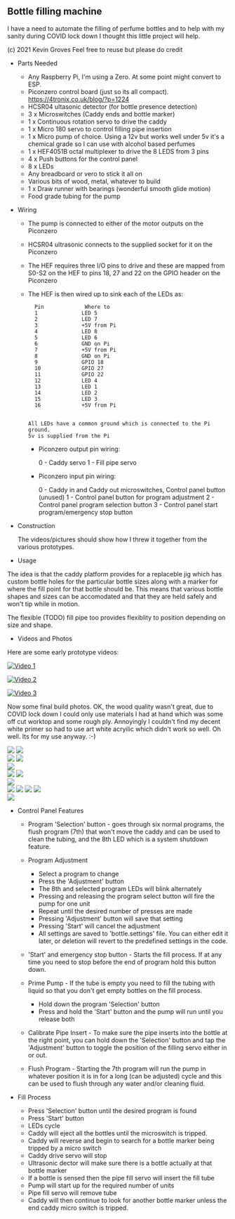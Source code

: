 Bottle filling machine
----------------------

I have a need to automate the filling of perfume bottles and to help with 
my sanity during COVID lock down I thought this little project will help.


(c) 2021 Kevin Groves
Feel free to reuse but please do credit

* Parts Needed

    * Any Raspberry Pi, I'm using a Zero. At some point might convert to ESP.
    * Piconzero control board (just so its all compact). https://4tronix.co.uk/blog/?p=1224
    * HCSR04 ultasonic detector (for bottle presence detection) 
    * 3 x Microswitches (Caddy ends and bottle marker)
    * 1 x Continuous rotation servo to drive the caddy
    * 1 x Micro 180 servo to control filling pipe insertion 
    * 1 x Micro pump of choice. Using a 12v but works well under 5v
      it's a chemical grade so I can use with alcohol based perfumes
    * 1 x HEF4051B octal multiplexer to drive the 8 LEDS from 3 pins
    * 4 x Push buttons for the control panel
    * 8 x LEDs 
    * Any breadboard or vero to stick it all on
    * Various bits of wood, metal, whatever to build
    * 1 x Draw runner with bearings (wonderful smooth glide motion)
    * Food grade tubing for the pump

* Wiring

  * The pump is connected to either of the motor outputs on the Piconzero
  * HCSR04 ultrasonic connects to the supplied socket for it on the Piconzero
  * The HEF requires three I/O pins to drive and these are mapped from S0-S2
    on the HEF to pins 18, 27 and 22 on the GPIO header on the Piconzero
  * The HEF is then wired up to sink each of the LEDs as:

          Pin             Where to
          1              LED 5
          2              LED 7
          3              +5V from Pi
          4              LED 8
          5              LED 6
          6              GND on Pi
          7              +5V from Pi
          8              GND on Pi
          9              GPIO 18 
          10             GPIO 27
          11             GPIO 22
          12             LED 4
          13             LED 1
          14             LED 2
          15             LED 3
          16             +5V from Pi


        All LEDs have a common ground which is connected to the Pi ground.
        5v is supplied from the Pi

    * Piconzero output pin wiring:

        0 - Caddy servo
        1 - Fill pipe servo

    * Piconzero input pin wiring:

        0 - Caddy in and Caddy out microswitches, Control panel button (unused)
        1 - Control panel button for program adjustment
        2 - Control panel program selection button
        3 - Control panel start program/emergency stop button

* Construction

  The videos/pictures should show how I threw it together from the various prototypes.

* Usage

The idea is that the caddy platform provides for a replaceble jig which has custom bottle holes for
the particular bottle sizes along with a marker for where the fill point for that bottle should be.
This means that various bottle shapes and sizes can be accomodated and that they are held safely and
won't tip while in motion.

The flexible (TODO) fill pipe too provides flexiblity to position depending on size and shape.

* Videos and Photos

Here are some early prototype videos: 

[![Video 1](https://img.youtube.com/vi/vrkxeWaGT0Y/0.jpg)](https://www.youtube.com/watch?v=vrkxeWaGT0Y)

[![Video 2](https://img.youtube.com/vi/BeN0tJPjiZY/0.jpg)](https://www.youtube.com/watch?v=BeN0tJPjiZY)

[![Video 3](https://img.youtube.com/vi/YHZAN4LFCxw/0.jpg)](https://www.youtube.com/watch?v=YHZAN4LFCxw)



Now some final build photos. OK, the wood quality wasn't great, due to COVID lock down I could only use materials I had at hand which was some off cut worktop and some rough ply. Annoyingly I couldn't find my decent white primer so had to use art white acryilic which didn't work so well. Oh well. Its for my 
use anyway. :-)

![](media/20210214_165817.jpg)
![](media/20210217_112518.jpg)  
![](media/20210217_112634.jpg)
![](media/20210214_165822.jpg)  
![](media/20210217_112545.jpg)  
![](media/20210217_112656.jpg)
![](media/20210215_085208.jpg)  
![](media/20210217_112554.jpg)  
![](media/20210217_112706.jpg)
![](media/20210217_112507.jpg) 
![](media/20210217_112601.jpg)
![](media/20210217_112512.jpg)  
![](media/20210217_112618.jpg)


* Control Panel Features

   * Program 'Selection' button - goes through six normal programs, the flush program (7th) that
     won't move the caddy and can be used to clean the tubing, and the 8th LED which is a system 
     shutdown feature.

   * Program Adjustment
        * Select a program to change
        * Press the 'Adjustment' button
        * The 8th and selected program LEDs will blink alternately
        * Pressing and releasing the program select button will fire the pump for one unit
        * Repeat until the desired number of presses are made
        * Pressing 'Adjustment' button will save that setting
        * Pressing 'Start' will cancel the adjustment
        * All settings are saved to 'bottle.settings' file. You can either edit it later, or 
          deletion will revert to the predefined settings in the code.


   * 'Start' and emergency stop button - Starts the fill process. If at any time you need to
     stop before the end of program hold this button down.

   * Prime Pump - If the tube is empty you need to fill the tubing with liquid so that you don't 
     get empty bottles on the fill process. 
        * Hold down the program 'Selection' button
        * Press and hold the 'Start' button and the pump will run until you release both

   * Calibrate Pipe Insert - To make sure the pipe inserts into the bottle at the right point, you 
     can hold down the 'Selection' button and tap the 'Adjustment' button to toggle the position of the
     filling servo either in or out.
     
   * Flush Program - Starting the 7th program will run the pump in whatever position it is in for a
     long (can be adjusted) cycle and this can be used to flush through any water and/or cleaning
     fluid.

* Fill Process

   * Press 'Selection' button until the desired program is found
   * Press 'Start' button
   * LEDs cycle
   * Caddy will eject all the bottles until the microswitch is tripped.
   * Caddy will reverse and begin to search for a bottle marker being tripped by a micro switch
   * Caddy drive servo will stop
   * Ultrasonic dector will make sure there is a bottle actually at that bottle marker
   * If a bottle is sensed then the pipe fill servo will insert the fill tube
   * Pump will start up for the required number of units
   * Pipe fill servo will remove tube
   * Caddy will then continue to look for another bottle marker unless the end caddy micro switch is
     tripped.

